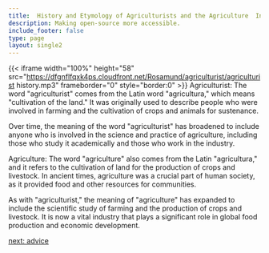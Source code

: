 ```yaml
---
title:  History and Etymology of Agriculturists and the Agriculture  Industry
description: Making open-source more accessible.
include_footer: false
type: page
layout: single2
---
```


{{< iframe width="100%" height="58" src="https://dfgnflfqxk4ps.cloudfront.net/Rosamund/agriculturist/agriculturist history.mp3" frameborder="0" style="border:0" >}}
Agriculturist:
The word "agriculturist" comes from the Latin word "agricultura," which means "cultivation of the land." It was originally used to describe people who were involved in farming and the cultivation of crops and animals for sustenance.

Over time, the meaning of the word "agriculturist" has broadened to include anyone who is involved in the science and practice of agriculture, including those who study it academically and those who work in the industry.

Agriculture:
The word "agriculture" also comes from the Latin "agricultura," and it refers to the cultivation of land for the production of crops and livestock. In ancient times, agriculture was a crucial part of human society, as it provided food and other resources for communities.

As with "agriculturist," the meaning of "agriculture" has expanded to include the scientific study of farming and the production of crops and livestock. It is now a vital industry that plays a significant role in global food production and economic development.


<a href="https://workdojos.com/agriculturist/advice">next: advice</a>

